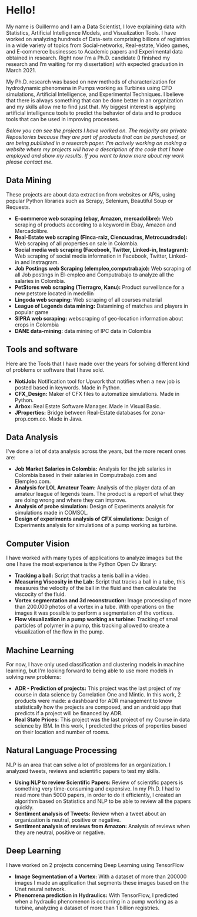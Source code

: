 # Hello!

My name is Guillermo and I am a Data Scientist, I love explaining data with Statistics, Artificial Intelligence Models, and Visualization Tools. I have worked on analyzing hundreds of Data-sets comprising billions of registries in a wide variety of topics from Social-networks, Real-estate, Video games, and E-commerce businesses to Academic papers and Experimental data obtained in research. Right now I’m a Ph.D. candidate (I finished my research and I’m waiting for my dissertation) with expected graduation in March 2021. 

My Ph.D. research was based on new methods of characterization for hydrodynamic phenomena in Pumps working as Turbines using CFD simulations, Artificial Intelligence, and Experimental Techniques. I believe that there is always something that can be done better in an organization and my skills allow me to find just that. My biggest interest is applying artificial intelligence tools to predict the behavior of data and to produce tools that can be used in improving processes. 

*Below you can see the projects I have worked on. The majority are private Repositories because they are part of products that can be purchased, or are being published in a research paper. I'm actively working on making a website where my projects will have a description of the code that I have employed and show my results. If you want to know more about my work please contact me.*

## Data Mining

These projects are about data extraction from websites or APIs, using popular Python libraries such as Scrapy, Selenium, Beautiful Soup or Requests.

* **E-commerce web scraping (ebay, Amazon, mercadolibre):** Web scraping of products according to a keyword in Ebay, Amazon and Mercadolibre.
* **Real-Estate web scraping (Finca-raiz, Ciencuadras, Metrocuadrado):** Web scraping of all properties on sale in Colombia.
* **Social media web scraping (Facebook, Twitter, Linked-in, Instagram):** Web scraping of social media information in Facebook, Twitter, Linked-in and Instragram.
* **Job Postings web Scraping (elempleo,computrabajo):** Web scraping of all Job postings in El-empleo and Computrabajo to analyze all the salaries in Colombia.
* **PetStores web scraping (Tierragro, Kanu):** Product surveillance for a new petstore located in medellin
* **Lingoda web scraping:** Web scraping of all courses material
* **League of Legends data mining:** Datamining of matches and players in popular game
* **SIPRA web scraping:** webscraping of geo-location information about crops in Colombia
* **DANE data-mining:** data mining of IPC data in Colombia

## Tools and software

Here are the Tools that I have made over the years for solving different kind of problems or software that I have sold.

* **NotiJob:** Notification tool for Upwork that notifies when a new job is posted based in keywords. Made in Python.
* **CFX_Design:** Maker of CFX files to automatize simulations. Made in Python.
* **Arbox:** Real Estate Software Manager. Made in Visual Basic.
* **JProperties:** Bridge between Real-Estate databases for zona-prop.com.co. Made in Java.

## Data Analysis

I've done a lot of data analysis across the years, but the more recent ones are:

* **Job Market Salaries in Colombia:** Analysis for the job salaries in Colombia based in their salaries in Computrabajo.com and Elempleo.com.
* **Analysis for LOL Amateur Team:** Analysis of the player data of an amateur league of legends team. The product is a report of what they are doing wrong and where they can improve.
* **Analysis of probe simulation:** Design of Experiments analysis for simulations made in COMSOL.
* **Design of experiments analysis of CFX simulations:** Design of Experiments analysis for simulations of a pump working as turbine.

## Computer Vision

I have worked with many types of applications to analyze images but the one I have the most experience is the Python Open Cv library:

* **Tracking a ball:** Script that tracks a tenis ball in a video.
* **Measuring Viscosity in the Lab:** Script that tracks a ball in a tube, this measures the velocity of the ball in the fluid and then calculate the viscocity of the fluid.
* **Vortex segmentation and 3d reconstruction:** Image processing of more than 200.000 photos of a vortex in a tube. With operations on the images it was possible to perform a segmentation of the vortices.
* **Flow visualization in a pump working as turbine:** Tracking of small particles of polymer in a pump, this tracking allowed to create a visualization of the flow in the pump.

## Machine Learning

For now, I have only used classification and clustering models in machine learning, but I'm looking forward to being able to use more models in solving new problems:

* **ADR - Prediction of projects:** This project was the last project of my course in data science by Correlation One and Mintic. In this work, 2 products were made: a dashboard for ADR management to know statistically how the projects are composed, and an android app that predicts if a project will be financed by ADR.
* **Real State Prices:** This project was the last project of my Course in data science by IBM. In this work, I predicted the prices of properties based on their location and number of rooms.

## Natural Language Processing

NLP is an area that can solve a lot of problems for an organization. I analyzed tweets, reviews and scientific papers to test my skills.

* **Using NLP to review Scientific Papers:** Review of scientific papers is something very time-consuming and expensive. In my Ph.D. I had to read more than 5000 papers, in order to do it efficiently, I created an algorithm based on Statistics and NLP to be able to review all the papers quickly.
* **Sentiment analysis of Tweets:** Review when a tweet about an organization is neutral, positive or negative.
* **Sentiment analysis of reviews from Amazon:** Analysis of reviews when they are neutral, positive or negative.

## Deep Learning

I have worked on 2 projects concerning Deep Learning using TensorFlow 

* **Image Segmentation of a Vortex:** With a dataset of more than 200000 images I made an application that segments these images based on the Unet neural network.
* **Phenomena prediction in Hydraulics:** With TensorFlow, I predicted when a hydraulic phenomenon is occurring in a pump working as a turbine, analyzing a dataset of more than 1 billion registries.




